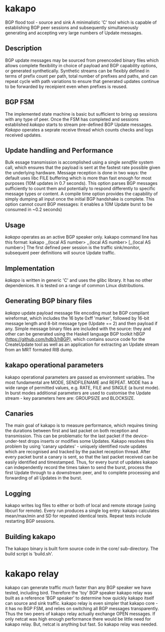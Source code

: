 # kakapo
BGP flood tool - source and sink
A minimalistic 'C' tool which is capable of establishing BGP peer sessions and subsequently simultaneously generating and accepting very large numbers of Update messages.
## Description
BGP update messages may be sourced from preencoded binary files which allows complete flexibility in choice of payload and BGP capability options, or generated synthetically.  Synthetic streams can be flexibly defined in terms of prefix count per path, total number of prefixes and paths, and can repeat cycle with path variations to ensure that generated updates continue to be forwarded by receipient even when prefixes is reused.
## BGP FSM
The implemented state machine is basic but sufficient to bring up sessions with any type of peer.
Once the FSM has completed and sessions established _kakapo_ starts to stream pre-defined BGP Update messages.  _Kakapo_ operates a seprate receive thread which counts checks and logs received updates. 
## Update handling and Performance
Bulk essage transmission is accomplished using a single _sendfile_ system call, which ensures that the payload is sent at the fastest rate possible given the underlying hardware.
Message reception is done in two ways: the default uses libc FILE buffering which is more than fast enough for most purposes (10M updates in 0.7 seconds).  This option parses BGP messages sufficiently to count them and potentially to respond differently to specific message types or content.  A compile time option provides the capability of simply dumping all input once the initial BGP handshake is complete.  This option cannot count BGP messages: it enables a 10M Update burst to be consumed in ~0.2 seconds)
## Usage
_kakapo_ operates as an active BGP speaker only.  kakapo command line has this format:
kakapo <peer IP address>,<local IP address>,(local AS number> <peer IP address>,<local IP address>,(local AS number> [<peer IP address>,<local IP address>,(local AS number>]
  The first defined peer session is the traffic sink/monitor, subsequent peer definitions will source Update traffic. 

## Implementation
_kakapo_ is written in generic 'C' and uses the glibc library. It has no other dependenices.  It is tested on a range of common Linux distributions.
## Generating BGP binary files
_kakapo_ update payload message file encoding must be BGP compliant wireformat, which includes the 16 byte 0xff 'marker', followed by 16-bit message length and 8-bit message type (Update == 2) and then payload if any.
Simple message binary files are included with the source: they and other can be generated using the Haskell language BGP toolkit hBGP (https://github.com/hdb3/hBGP), which contains source code for the CreateUpdate tool as well as an application for extracting an Update stream from an MRT formated RIB dump.
  ## kakapo operational parameters
  kakapo operational parameters are passed as environment variables.  The most fundamental are MODE, SENDFILENAME and REPEAT.
  MODE has a wide range of permitted values, e.g. RATE, FILE and SINGLE (a burst mode).  In burst modes additional parameters are used to customise the Update stream - key parameters here are: GROUPSIZE and BLOCKSIZE.
## Canaries
  The main goal of kakapo is to measure performance, which requires timing the durations between first and last packet  on both reception and transmission.  This can be problematic for the last packet if the device-under-test drops inserts or modifies some Updates.  Kakapo resolves this problem by using 'canary updates' - uniquely identified route updates which are recognised and tracked by the packet reception thread.  After every packet burst a canary is sent, so that the last packet received can be easily identified and timestamped.  Thus, for every burst of updates kakapo can independently record the times taken to send the burst, process the first Update through to a downstream peer, and to complete processing and forwarding of all Updates in the burst.
## Logging
  kakapo writes log files to either or both of local and remote storage (using libcurl for remote).
  Every run produces a single log entry: kakapo calculates mean/max/min and SD for repeated identical tests.  Repeat tests include restarting BGP sessions.
  
 ## Building kakapo
 The kakapo binary is built form source code in the core/ sub-directory.  The build script is 'build.sh'.
 # kakapo relay
 kakapo can generate traffic _much_ faster than any BGP speaker we have tested, including bird.  Therefore the 'toy' BGP speaker kakapo relay was built as a reference 'BGP speaker' to determine how quickly kakapo itself can source and sink traffic.
 kakapo relay is even simpler that kakapo core - it has no BGP FSM, and relies on switching all BGP messages transparently.  Thus the two peers of kakapo relay actually exchange OPEN messages.  If only netcat was high enough performance there would be little need for kakapo relay.  But, netcat is anything but fast.  So kakapo relay was needed.
